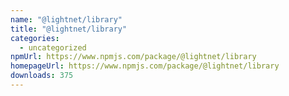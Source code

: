 ```yaml
---
name: "@lightnet/library"
title: "@lightnet/library"
categories:
  - uncategorized
npmUrl: https://www.npmjs.com/package/@lightnet/library
homepageUrl: https://www.npmjs.com/package/@lightnet/library
downloads: 375
---
```

